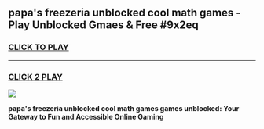 
## papa's freezeria unblocked cool math games - Play Unblocked Gmaes & Free #9x2eq
<h3>
<a href="https://news.freeplayer.one?title=papa's_freezeria_unblocked_cool_math_games&ref=26F">CLICK TO PLAY</a></h3>
<hr>

<h3>
<a href="https://news.freeplayer.one?title=papa's_freezeria_unblocked_cool_math_games&ref=26F">CLICK 2 PLAY</a>
  
</h3>

<a href="https://news.freeplayer.one?title=papa's_freezeria_unblocked_cool_math_games&ref=26F/"><img src="https://clearcache.store/games.png"></a>


**papa's freezeria unblocked cool math games games unblocked: Your Gateway to Fun and Accessible Online Gaming**
